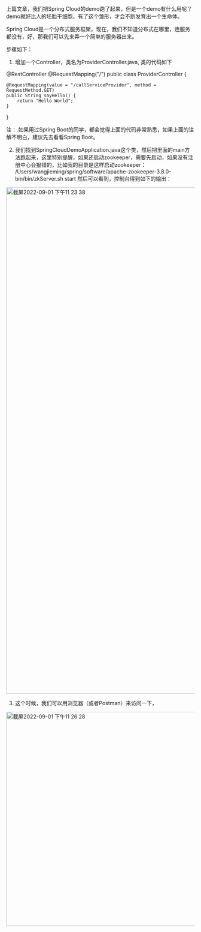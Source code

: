 上篇文章，我们把Spring Cloud的demo跑了起来，但是一个demo有什么用呢？demo就好比人的坯胎干细胞，有了这个雏形，才会不断发育出一个生命体。

Spring Cloud是一个分布式服务框架，现在，我们不知道分布式在哪里，连服务都没有，好，那我们可以先来弄一个简单的服务器出来。

步骤如下：

1. 增加一个Controller，类名为ProviderController.java, 类的代码如下

@RestController
@RequestMapping("/")
public class ProviderController {


    @RequestMapping(value = "/callServiceProvider", method = RequestMethod.GET)
    public String sayHello() {
        return "Hello World";
    }


}

注：.如果用过Spring Boot的同学，都会觉得上面的代码非常熟悉，如果上面的注解不明白，建议先去看看Spring Boot。

2. 我们找到SpringCloudDemoApplication.java这个类，然后把里面的main方法跑起来，这里特别提醒，如果还启动zookeeper，需要先启动，如果没有注册中心会报错的，比如我的目录是这样启动zookeeper：
/Users/wangjieming/spring/software/apache-zookeeper-3.8.0-bin/bin/zkServer.sh start
然后可以看到，控制台得到如下的输出：


<img width="1350" alt="截屏2022-09-01 下午11 23 38" src="https://user-images.githubusercontent.com/9508456/187951937-16935aea-e39f-47a8-a644-359b1d504f0d.png">

3. 这个时候，我们可以用浏览器（或者Postman）来访问一下，
<img width="571" alt="截屏2022-09-01 下午11 26 28" src="https://user-images.githubusercontent.com/9508456/187952606-9e001588-0684-4342-a1f3-bbf90c878f21.png">

